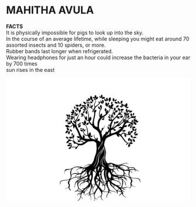 # MAHITHA AVULA
**FACTS**<br>
It is physically impossible for pigs to look up into the sky.<br>In the course of an average lifetime, while sleeping you might eat around 70 assorted insects and 10 spiders, or more.<br>
Rubber bands last longer when refrigerated.<br>
Wearing headphones for just an hour could increase the bacteria in your ear by 700 times<br>
sun rises in the east<br>

![Tree](TREE.jpg)
